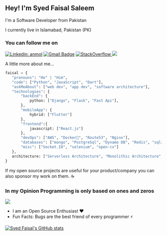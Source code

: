 <h2> Hey! I'm Syed Faisal Saleem </h2>

 I'm a Software Developer from Pakistan
 
 I currently live in Islamabad, Pakistan (PK)
 
 ### You can follow me on
[![Linkedin: anmol](https://img.shields.io/badge/-faisal-blue?style=flat-square&logo=Linkedin&logoColor=white&link=https://www.linkedin.com/in/syedfaisalsaleem/)](https://www.linkedin.com/in/syedfaisalsaleem/)
[![Gmail Badge](https://img.shields.io/badge/-Gmail-c14438?style=flat-square&logo=Gmail&logoColor=white&link=mailto:syedfaisalsaleem.100@gmail.com)](mailto:syedfaisalsaleem@gmail.com)
<a href="https://stackoverflow.com/users/14016700/syed-faisal" target="_blank">
<img alt="StackOverflow"
src="https://stackoverflow-badge.vercel.app/?userID=14016700" />
</a>
![](https://komarev.com/ghpvc/?username=syedfaisalsaleeem)

 A little more about me...  
 ```python
faisal = {
    "pronouns": "He" | "Him",
    "code": ["Python", "JavaScript", "Dart"],
    "askMeAbout": ["web dev", "app dev", "software architecture"],
    "technologies": {
        "backEnd": {
            python: ["Django", "Flask", "Fast Api"],
        },
        "mobileApp": {
            hybrid: ["Flutter"]
        },
        "frontend":{
            javascript: ["React.js"]
        },
        "devOps": ["AWS", "Docker🐳", "Route53", "Nginx"],
        "databases": ["mongo", "PostgreSql", "Dynamo DB", "Redis", "sqlite"],
        "misc": ["Socket.IO", "selenium", "open-cv"]
    },
    architecture: ["Serverless Architecture", "Monolithic Architecture","Single page applications"]
}
```
If my open source projects are useful for your product/company you can also sponsor my work on them. ☕

<h3> In my Opinion Programming is only based on ones and zeros </h3>
<a><img src="https://media.giphy.com/media/QpVUMRUJGokfqXyfa1/giphy-downsized.gif"> </a>

- I am an Open Source Enthusiast ❤️
- Fun Facts: Bugs are the best friend of every programmer ⚡

[![Syed Faisal's GitHub stats](https://github-readme-stats.vercel.app/api?username=syedfaisalsaleeem&count_private=true&show_icons=true&theme=radical)](https://github.com/syedfaisalsaleeem/github-readme-stats)
